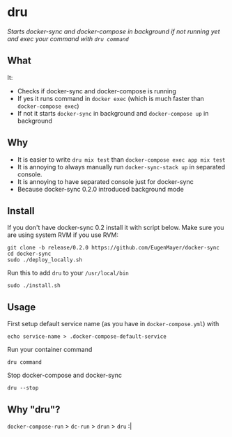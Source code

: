 # dru

_Starts docker-sync and docker-compose in background if not running yet and exec your command with `dru command`_

## What

It:
- Checks if docker-sync and docker-compose is running
- If yes it runs command in `docker exec` (which is much faster than `docker-compose exec`)
- If not it starts `docker-sync` in background and `docker-compose up` in background

## Why

- It is easier to write `dru mix test` than `docker-compose exec app mix test`
- It is annoying to always manually run `docker-sync-stack up` in separated console.
- It is annoying to have separated console just for docker-sync
- Because docker-sync 0.2.0 introduced background mode

## Install

If you don't have docker-sync 0.2 install it with script below. Make sure you are using system RVM if you use RVM:
```
git clone -b release/0.2.0 https://github.com/EugenMayer/docker-sync
cd docker-sync
sudo ./deploy_locally.sh
```

Run this to add `dru` to your `/usr/local/bin`
```
sudo ./install.sh
```

## Usage

First setup default service name (as you have in `docker-compose.yml`) with
```
echo service-name > .docker-compose-default-service
```

Run your container command
```
dru command
```

Stop docker-compose and docker-sync

```
dru --stop
```

## Why "dru"?

`docker-compose-run` > `dc-run` > `drun` > `dru` :|
